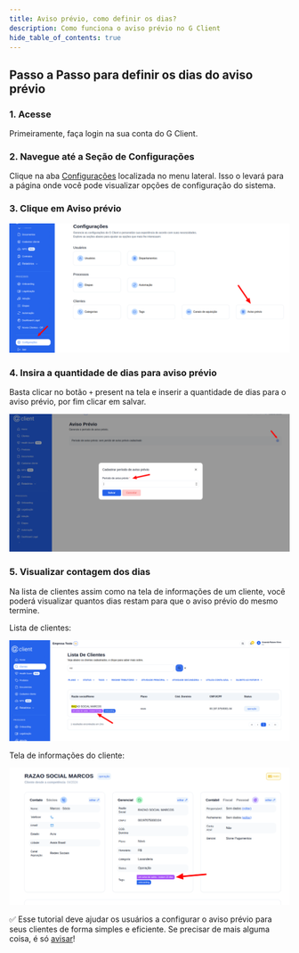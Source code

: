 ```yaml
---
title: Aviso prévio, como definir os dias?
description: Como funciona o aviso prévio no G Client
hide_table_of_contents: true
---
```


## Passo a Passo para definir os dias do aviso prévio

### 1. Acesse

Primeiramente, faça login na sua conta do G Client.

### 2. Navegue até a Seção de Configurações

Clique na aba [Configurações](https://client.primorgroup.com.br/configuracao) localizada no menu lateral. Isso o levará para a página onde você pode visualizar opções de configuração do sistema.

### 3. Clique em Aviso prévio

![exemplo descrito acima](./img/notice/example-01.png)

### 4. Insira a quantidade de dias para aviso prévio

Basta clicar no botão `+` present na tela e inserir a quantidade de dias para o aviso prévio, por fim clicar em salvar.

![exemplo descrito acima](./img/notice/example-02.png)

### 5. Visualizar contagem dos dias

Na lista de clientes assim como na tela de informações de um cliente, você poderá visualizar quantos dias restam para que o aviso prévio do mesmo termine.

Lista de clientes:

![exemplo descrito acima](./img/notice/example-03.png)

Tela de informações do cliente:

![exemplo descrito acima](./img/notice/example-04.png)

✅ Esse tutorial deve ajudar os usuários a configurar o aviso prévio para seus clientes de forma simples e eficiente. Se precisar de mais alguma coisa, é só [avisar](https://api.whatsapp.com/send?phone=5544997046569&text=Ol%C3%A1,%20estava%20lendo%20um%20tutorial%20do%20Client%20e%20quero%20saber%20mais%20sobre%20seus%20servi%C3%A7os.)!
